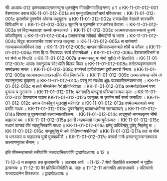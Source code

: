 श्रीः
अध्यायः 012
कृष्णवाक्याद्गतमन्युना धृतराष्ट्रेण भीमादीनामालिङ्गनम् ॥ 1 ॥
KK-11-01-012-001	वैशम्पायन उवाच 
KK-11-01-012-001a	तत एनमुपातिष्ठञ्शौचार्थं परिचारकाः ।
KK-11-01-012-001c	कृतशौचं पुनश्चैनं ओवाच मधुसूदनः ॥
KK-11-01-012-002a	राजन्नधीता वेदास्ते शास्त्राणि विविधानि च ।
KK-11-01-012-002c	श्रुतानि च पुराणानि राजधर्माश्च केवलाः ॥
KK-11-01-012-003a	एवं विद्वान्महाप्राज्ञः समर्थः सन्बलाबले ।
KK-11-01-012-003c	आत्मापराधात्कस्मात्त्वं कुरुषे कोपमीदृशम् ॥
KK-11-01-012-004a	उक्तवांस्त्वां तदैवाहं भीष्मद्रोणौ च भारत ।
KK-11-01-012-004c	विदुरः सञ्जयश्चैव वाक्यं राजन्न तत्कृथाः ॥
KK-11-01-012-005a	स वार्यमाणो नास्माकमकार्षीर्वचनं तदा ।
KK-11-01-012-005c	पाण्डवानधिकाञ्जानन्बले शौर्ये च कौरव ॥
KK-11-01-012-006a	राजा हि यः स्थिरप्रज्ञः स्वयं दोषानवेक्षते ।
KK-11-01-012-006c	देशकालविभागं च परं श्रेयो स विन्दति ॥
KK-11-01-012-007a	उच्यमानस्तु यः श्रेयो गृह्णीते नो हिताहिते ।
KK-11-01-012-007c	आपदः समनुप्राप्य सोऽभ्येति विलयं किल ॥
KK-11-01-012-008a	ततोऽन्यवृत्तमात्मानं समवेक्षस्व भारत ।
KK-11-01-012-008c	राजंस्त्वं ह्यविधेयात्मा दुर्योधनवशे स्थितः ॥
KK-11-01-012-009a	आत्मापराधादापन्नस्तत्किं भीमं जिघांससि ।
KK-11-01-012-009c	तस्मात्संयच्छ कोपं त्वं स्वमनुस्मृत्य दुष्कृतम् ॥
KK-11-01-012-010a	यस्तु तां स्पर्धया क्षुद्रः पाञ्चालीमानयत्सभाम् ।
KK-11-01-012-010c	स हतो भीमसेनेन वैरं प्रतिजिहीर्षता ॥
KK-11-01-012-011a	आत्मनोऽतिक्रमं पश्य पुत्रस्य च दुरात्मनः ।
KK-11-01-012-011c	यदनागसि पाण्डूनां परित्यागस्त्वया कृतः ॥
KK-11-01-012-012	वैशम्पायन उवाच 
KK-11-01-012-012a	एवमुक्तः स कृष्णेन सर्वं सत्यं जनाधिप ।
KK-11-01-012-012c	उवाच देवकीपुत्रं धृतराष्ट्रो महीपतिः ॥
KK-11-01-012-013a	एवमेतन्महाबाहो यथा वदसि माधव ।
KK-11-01-012-013c	पुत्रस्नेहस्तु बलवान्धर्मान्मां समचालयत् ॥
KK-11-01-012-014a	दिष्ट्या तु पुरुषव्याघ्रो बलवान्सत्यविक्रमः ।
KK-11-01-012-014c	त्वद्गुप्तो नागमत्कृष्ण भीमो बाह्वन्तरं मम ॥
KK-11-01-012-015a	इदानीं त्वहमव्यग्रो गतमन्युर्गतज्वरः ।
KK-11-01-012-015c	मध्यमं पाण्डवं वीरं स्प्रष्टुमिच्छामि माधव ॥
KK-11-01-012-016a	हतेषु पार्थिवेन्द्रेषु पुत्रेषु निहतेषु च ।
KK-11-01-012-016c	पाण्डुपुत्रेषु मे धर्मः प्रीतिश्चाप्यवतिष्ठते ॥
KK-11-01-012-017a	ततः स भीमं च धनञ्जयं च माद्र्याश्च पुत्रौ पुरुषप्रवीरौ ।
KK-11-01-012-017c	पस्पर्श गात्रैः प्ररुदन्सुगात्रानाश्वास्य कल्याणमुवाच चैनान् ॥ 

इति श्रीमन्महाभारते स्त्रीपर्वणि जलप्रदानिकपर्वणि द्वादशोऽध्यायः ॥ 12 ॥

11-12-4 न तत्कृथाः तन्न कृतवानसि । अडभाव आर्षः ॥ 11-12-7 श्रेयो हिताहिते उच्यमानो न गृह्णीत इत्यन्वयः ॥ 11-12-10 वैरं प्रतिचिकीर्षतेति क. पाठः ॥ 11-12-11 अनागसि अपराधाभावे । परित्यागो राज्याप्रदानेन तिरस्कारः ॥ द्वादशोऽध्यायः ॥

